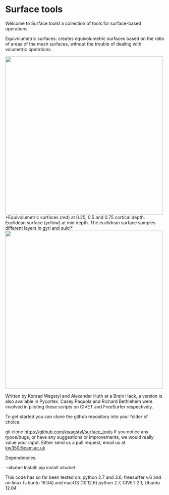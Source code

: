 # Surface tools
Welcome to Surface tools! a collection of tools for surface-based operations

Equivolumetric surfaces: creates equivolumetric surfaces based on the ratio of areas of the mesh surfaces, without the trouble of dealing with volumetric operations.

<img src="https://github.com/kwagstyl/surface_tools/blob/master/equivolumetric_surfaces/images/equi_euclid_surfaces.png" width="500">
*Equivolumetric surfaces (red) at 0.25, 0.5 and 0.75 cortical depth. Euclidean surface (yellow) at mid depth. The euclidean surface samples different layers in gyri and sulci*

<img src="https://github.com/kwagstyl/surface_tools/blob/master/equivolumetric_surfaces/images/intensityintensity_profiles_euclid_equi.svg" width="500">

Written by Konrad Wagstyl and Alexander Huth at a Brain Hack, a version is also available in Pycortex.
Casey Paquola and Richard Bethlehem were involved in piloting these scripts on CIVET and FreeSurfer respectively.

To get started you can clone the github repository into your folder of choice:

git clone https://github.com/kwagstyl/surface_tools
If you notice any typos/bugs, or have any suggestions or improvements, we would really value your input. Either send us a pull request, email us at kw350@cam.ac.uk

Dependencies:

-nibabel
Install: pip install nibabel

This code has so far been tested on:
python 2.7 and 3.6, freesurfer v.6 and on linux (Ubuntu 16.04) and macOS (10.12.6)
python 2.7, CIVET 2.1, Ubuntu 12.04
